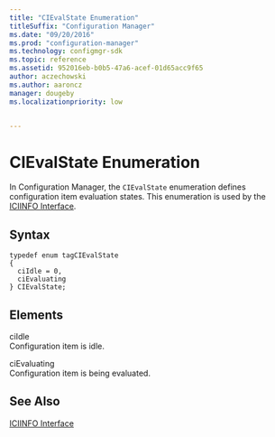 ```yaml
---
title: "CIEvalState Enumeration"
titleSuffix: "Configuration Manager"
ms.date: "09/20/2016"
ms.prod: "configuration-manager"
ms.technology: configmgr-sdk
ms.topic: reference
ms.assetid: 952016eb-b0b5-47a6-acef-01d65acc9f65
author: aczechowski
ms.author: aaroncz
manager: dougebyms.localizationpriority: low


---
```

# CIEvalState Enumeration
In Configuration Manager, the `CIEvalState` enumeration defines configuration item evaluation states. This enumeration is used by the [ICIINFO Interface](../../../../../develop/reference/core/clients/client-classes/iciinfo-interface.md).  

## Syntax  

```  
typedef enum tagCIEvalState  
{  
  ciIdle = 0,  
  ciEvaluating   
} CIEvalState;  
```  

## Elements  
 ciIdle  
 Configuration item is idle.  

 ciEvaluating  
 Configuration item is being evaluated.  

## See Also  
 [ICIINFO Interface](../../../../../develop/reference/core/clients/client-classes/iciinfo-interface.md)
